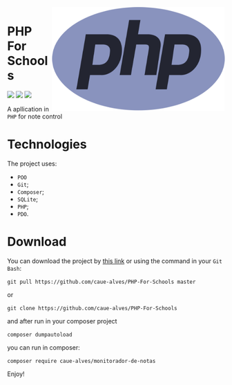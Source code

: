 <img align="right" class = "img" src="https://github.com/caue-alves/PHP-For-Schools/blob/master/img/php-1-logo-png-transparent.png?raw=true" height=240px width=400px>

# PHP For Schools
![](https://img.shields.io/github/repo-size/caue-alves/PHP-For-Schools?color=orange)
![](https://img.shields.io/github/commit-activity/m/caue-alves/PHP-For-Schools)
![](https://img.shields.io/github/languages/top/caue-alves/PHP-For-Schools?color=blueviolet)

A apllication in `PHP` for note control

# Technologies
The project uses:
- `POO`
- `Git`;
- `Composer`;
- `SQLite`;
- `PHP`;
- `PDO`.

# Download
You can download the project by [this link](https://github.com/caue-alves/PHP-For-Schools/archive/master.zip)
or using the command in your `Git Bash`:
```
git pull https://github.com/caue-alves/PHP-For-Schools master
```
or 
```
git clone https://github.com/caue-alves/PHP-For-Schools
```
and after run in your composer project
```
composer dumpautoload
```
you can run in composer:
```
composer require caue-alves/monitorador-de-notas
```
Enjoy!

